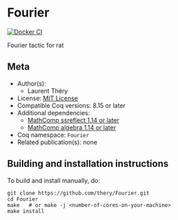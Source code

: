 <!---
This file was generated from `meta.yml`, please do not edit manually.
Follow the instructions on https://github.com/coq-community/templates to regenerate.
--->
# Fourier

[![Docker CI][docker-action-shield]][docker-action-link]

[docker-action-shield]: https://github.com/thery/Fourier/workflows/Docker%20CI/badge.svg?branch=master
[docker-action-link]: https://github.com/thery/Fourier/actions?query=workflow:"Docker%20CI"




Fourier tactic for rat

## Meta

- Author(s):
  - Laurent Théry
- License: [MIT License](LICENSE)
- Compatible Coq versions: 8.15 or later
- Additional dependencies:
  - [MathComp ssreflect 1.14 or later](https://math-comp.github.io)
  - [MathComp algebra 1.14 or later](https://math-comp.github.io)
- Coq namespace: `Fourier`
- Related publication(s): none

## Building and installation instructions

To build and install manually, do:

``` shell
git clone https://github.com/thery/Fourier.git
cd Fourier
make   # or make -j <number-of-cores-on-your-machine> 
make install
```



